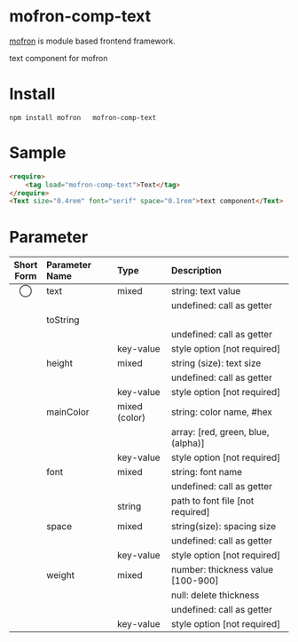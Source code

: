 #   mofron-comp-text
[mofron](https://mofron.github.io/mofron/) is module based frontend framework.

 text component for mofron


# Install
```
npm install mofron   mofron-comp-text
```

# Sample
```html
<require>
    <tag load="mofron-comp-text">Text</tag>
</require>
<Text size="0.4rem" font="serif" space="0.1rem">text component</Text>
```

# Parameter

| Short<br>Form | Parameter Name | Type | Description |
|:-------------:|:---------------|:-----|:------------|
| ◯  | text | mixed | string: text value |
| | | | undefined: call as getter |
| | toString | | | size | mixed | string (size): text size |
| | | | undefined: call as getter |
| | | key-value | style option [not required] |
| | height | mixed | string (size): text size |
| | | | undefined: call as getter |
| | | key-value | style option [not required] |
| | mainColor | mixed (color) | string: color name, #hex |
| | | | array: [red, green, blue, (alpha)] |
| | | key-value | style option [not required] |
| | font | mixed | string: font name |
| | | | undefined: call as getter |
| | | string | path to font file [not required] |
| | space | mixed | string(size): spacing size |
| | | | undefined: call as getter |
| | | key-value | style option [not required] |
| | weight | mixed | number: thickness value [100-900] |
| | | | null: delete thickness |
| | | | undefined: call as getter |
| | | key-value | style option [not required] |


